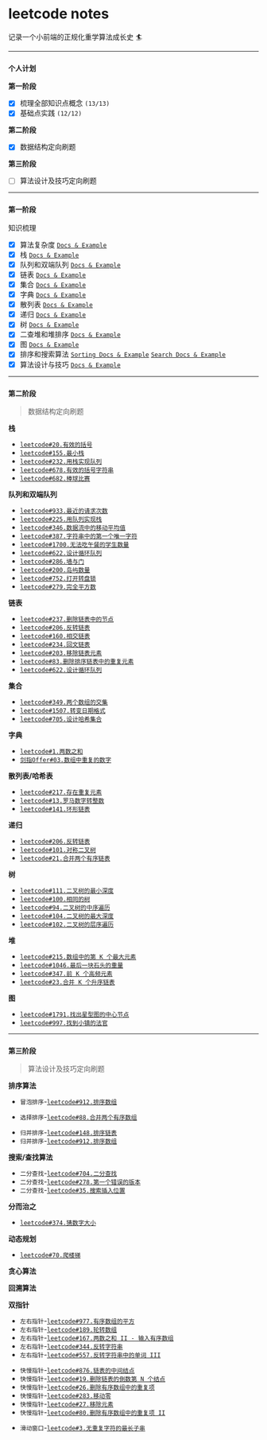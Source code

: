 # leetcode notes

记录一个小前端的正规化重学算法成长史 🏄

---

### `个人计划`

**第一阶段**

- [x] 梳理全部知识点概念 `(13/13)`
- [x] 基础点实践 `(12/12)`

**第二阶段**

- [x] 数据结构定向刷题

**第三阶段**

- [ ] 算法设计及技巧定向刷题

---

### `第一阶段`

知识梳理

- [x] 算法复杂度 [`Docs & Example`](./first-stage/complexity/README.md)
- [x] 栈 [`Docs & Example`](./first-stage/stack/README.md)
- [x] 队列和双端队列 [`Docs & Example`](./first-stage/queue/README.md)
- [x] 链表 [`Docs & Example`](./first-stage/linked-list/README.md)
- [x] 集合 [`Docs & Example`](./first-stage/set/README.md)
- [x] 字典 [`Docs & Example`](./first-stage/dictionary/README.md)
- [x] 散列表 [`Docs & Example`](./first-stage/hash-table/README.md)
- [x] 递归 [`Docs & Example`](./first-stage/recursive/README.md)
- [x] 树 [`Docs & Example`](./first-stage/tree/README.md)
- [x] 二查堆和堆排序 [`Docs & Example`](./first-stage/heap/README.md)
- [x] 图 [`Docs & Example`](./first-stage/graph/README.md)
- [x] 排序和搜索算法 [`Sorting Docs & Example`](./first-stage/sorting-search-algorithm/sorting/README.md) [`Search Docs & Example`](./first-stage/sorting-search-algorithm/search/README.md)
- [x] 算法设计与技巧 [`Docs & Example`](./first-stage/algorithm-design/README.md)

---

### `第二阶段`

> 数据结构定向刷题

**栈**

- [`leetcode#20.有效的括号`](./second-stage/stack/leetcode20.md)
- [`leetcode#155.最小栈`](./second-stage/stack/leetcode155.md)
- [`leetcode#232.用栈实现队列`](./second-stage/stack/leetcode232.md)
- [`leetcode#678.有效的括号字符串`](./second-stage/stack/leetcode678.md)
- [`leetcode#682.棒球比赛`](./second-stage/stack/leetcode682.md)

**队列和双端队列**

- [`leetcode#933.最近的请求次数`](./second-stage/queue/leetcode933.md)
- [`leetcode#225.用队列实现栈`](./second-stage/queue/leetcode225.md)
- [`leetcode#346.数据流中的移动平均值`](./second-stage/queue/leetcode346.md)
- [`leetcode#387.字符串中的第一个唯一字符`](./second-stage/queue/leetcode387.md)
- [`leetcode#1700.无法吃午餐的学生数量`](./second-stage/queue/leetcode1700.md)
- [`leetcode#622.设计循环队列`](./second-stage/queue/leetcode622.md)
- [`leetcode#286.墙与门`](./second-stage/queue/leetcode286.md)
- [`leetcode#200.岛屿数量`](./second-stage/queue/leetcode200.md)
- [`leetcode#752.打开转盘锁`](./second-stage/queue/leetcode752.md)
- [`leetcode#279.完全平方数`](./second-stage/queue/leetcode279.md)

**链表**

- [`leetcode#237.删除链表中的节点`](./second-stage/linked-list/leetcode237.md)
- [`leetcode#206.反转链表`](./second-stage/linked-list/leetcode206.md)
- [`leetcode#160.相交链表`](./second-stage/linked-list/leetcode160.md)
- [`leetcode#234.回文链表`](./second-stage/linked-list/leetcode234.md)
- [`leetcode#203.移除链表元素`](./second-stage/linked-list/leetcode203.md)
- [`leetcode#83.删除排序链表中的重复元素`](./second-stage/linked-list/leetcode83.md)
- [`leetcode#622.设计循环队列`](./second-stage/linked-list/leetcode622.md)

**集合**

- [`leetcode#349.两个数组的交集`](./second-stage/set/leetcode349.md)
- [`leetcode#1507.转变日期格式`](./second-stage/set/leetcode1507.md)
- [`leetcode#705.设计哈希集合`](./second-stage/set/leetcode705.md)

**字典**

- [`leetcode#1.两数之和`](./second-stage/dictionary/leetcode1.md)
- [`剑指Offer#03.数组中重复的数字`](./second-stage/dictionary/剑指Offer03.md)

**散列表/哈希表**

- [`leetcode#217.存在重复元素`](./second-stage/hash-table/leetcode217.md)
- [`leetcode#13.罗马数字转整数`](./second-stage/hash-table/leetcode13.md)
- [`leetcode#141.环形链表`](./second-stage/hash-table/leetcode141.md)

**递归**

- [`leetcode#206.反转链表`](./second-stage/recursive/leetcode206.md)
- [`leetcode#101.对称二叉树`](./second-stage/recursive/leetcode101.md)
- [`leetcode#21.合并两个有序链表`](./second-stage/recursive/leetcode21.md)

**树**

- [`leetcode#111.二叉树的最小深度`](./second-stage/tree/leetcode111.md)
- [`leetcode#100.相同的树`](./second-stage/tree/leetcode100.md)
- [`leetcode#94.二叉树的中序遍历`](./second-stage/tree/leetcode94.md)
- [`leetcode#104.二叉树的最大深度`](./second-stage/tree/leetcode104.md)
- [`leetcode#102.二叉树的层序遍历`](./second-stage/tree/leetcode102.md)

**堆**

- [`leetcode#215.数组中的第 K 个最大元素`](./second-stage/heap/leetcode215.md)
- [`leetcode#1046.最后一块石头的重量`](./second-stage/heap/leetcode1046.md)
- [`leetcode#347.前 K 个高频元素`](./second-stage/heap/leetcode347.md)
- [`leetcode#23.合并 K 个升序链表`](./second-stage/heap/leetcode23.md)

**图**

- [`leetcode#1791.找出星型图的中心节点`](./second-stage/graph/leetcode1791.md)
- [`leetcode#997.找到小镇的法官`](./second-stage/graph/leetcode997.md)

---

### `第三阶段`

> 算法设计及技巧定向刷题

**排序算法**

<!-- **冒泡排序** -->

- `冒泡排序`-[`leetcode#912.排序数组`](./third-stage/sorting/bubble-sort/leetcode912.md)

<!-- **选择排序** -->

- `选择排序`-[`leetcode#88.合并两个有序数组`](./third-stage/sorting/selection-sort/leetcode88.md)

<!-- **归并排序** -->

- `归并排序`-[`leetcode#148.排序链表`](./third-stage/sorting/merge-sort/leetcode148.md)
- `归并排序`-[`leetcode#912.排序数组`](./third-stage/sorting/merge-sort/leetcode912.md)

<!-- **快速排序** -->
<!-- **计数排序** -->
<!-- **桶排序** -->
<!-- **基数排序** -->
<!-- **桶排序** -->

**搜索/查找算法**

<!-- **顺序搜索** -->
<!-- **二分查找** -->

- `二分查找`-[`leetcode#704.二分查找`](./third-stage/dichotomize/leetcode704.md)
- `二分查找`-[`leetcode#278.第一个错误的版本`](./third-stage/dichotomize/leetcode278.md)
- `二分查找`-[`leetcode#35.搜索插入位置`](./third-stage/dichotomize/leetcode35.md)

<!-- **内插搜索** -->

**分而治之**

- [`leetcode#374.猜数字大小`](./third-stage/devide-and-conquer/leetcode374.md)

**动态规划**

- [`leetcode#70.爬楼梯`](./third-stage/dynamic-programming/leetcode70.md)

**贪心算法**

**回溯算法**

**双指针**

<!-- **左右指针** -->

- `左右指针`-[`leetcode#977.有序数组的平方`](./third-stage/double-pointer/leetcode977.md)
- `左右指针`-[`leetcode#189.轮转数组`](./third-stage/double-pointer/leetcode189.md)
- `左右指针`-[`leetcode#167.两数之和 II - 输入有序数组`](./third-stage/double-pointer/leetcode167.md)
- `左右指针`-[`leetcode#344.反转字符串`](./third-stage/double-pointer/leetcode344.md)
- `左右指针`-[`leetcode#557.反转字符串中的单词 III`](./third-stage/double-pointer/leetcode557.md)

<!-- **快慢指针** -->

- `快慢指针`-[`leetcode#876.链表的中间结点`](./third-stage/double-pointer/leetcode876.md)
- `快慢指针`-[`leetcode#19.删除链表的倒数第 N 个结点`](./third-stage/double-pointer/leetcode19.md)
- `快慢指针`-[`leetcode#26.删除有序数组中的重复项`](./third-stage/double-pointer/leetcode26.md)
- `快慢指针`-[`leetcode#283.移动零`](./third-stage/double-pointer/leetcode283.md)
- `快慢指针`-[`leetcode#27.移除元素`](./third-stage/double-pointer/leetcode27.md)
- `快慢指针`-[`leetcode#80.删除有序数组中的重复项 II`](./third-stage/double-pointer/leetcode80.md)

<!-- **滑动窗口** -->

- `滑动窗口`-[`leetcode#3.无重复字符的最长子串`](./third-stage/double-pointer/leetcode3.md)
